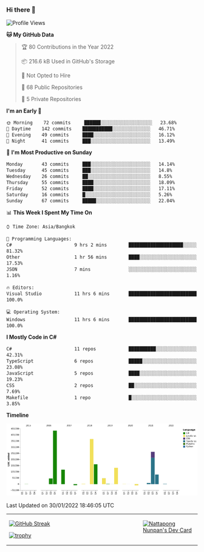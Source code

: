 ### Hi there 👋

<!--START_SECTION:waka-->
![Profile Views](http://img.shields.io/badge/Profile%20Views-0-blue)

**🐱 My GitHub Data** 

> 🏆 80 Contributions in the Year 2022
 > 
> 📦 216.6 kB Used in GitHub's Storage 
 > 
> 🚫 Not Opted to Hire
 > 
> 📜 68 Public Repositories 
 > 
> 🔑 5 Private Repositories  
 > 
**I'm an Early 🐤** 

```text
🌞 Morning    72 commits     ██████░░░░░░░░░░░░░░░░░░░   23.68% 
🌆 Daytime    142 commits    ███████████░░░░░░░░░░░░░░   46.71% 
🌃 Evening    49 commits     ████░░░░░░░░░░░░░░░░░░░░░   16.12% 
🌙 Night      41 commits     ███░░░░░░░░░░░░░░░░░░░░░░   13.49%

```
📅 **I'm Most Productive on Sunday** 

```text
Monday       43 commits     ███░░░░░░░░░░░░░░░░░░░░░░   14.14% 
Tuesday      45 commits     ███░░░░░░░░░░░░░░░░░░░░░░   14.8% 
Wednesday    26 commits     ██░░░░░░░░░░░░░░░░░░░░░░░   8.55% 
Thursday     55 commits     ████░░░░░░░░░░░░░░░░░░░░░   18.09% 
Friday       52 commits     ████░░░░░░░░░░░░░░░░░░░░░   17.11% 
Saturday     16 commits     █░░░░░░░░░░░░░░░░░░░░░░░░   5.26% 
Sunday       67 commits     █████░░░░░░░░░░░░░░░░░░░░   22.04%

```


📊 **This Week I Spent My Time On** 

```text
⌚︎ Time Zone: Asia/Bangkok

💬 Programming Languages: 
C#                       9 hrs 2 mins        ████████████████████░░░░░   81.32% 
Other                    1 hr 56 mins        ████░░░░░░░░░░░░░░░░░░░░░   17.53% 
JSON                     7 mins              ░░░░░░░░░░░░░░░░░░░░░░░░░   1.16%

🔥 Editors: 
Visual Studio            11 hrs 6 mins       █████████████████████████   100.0%

💻 Operating System: 
Windows                  11 hrs 6 mins       █████████████████████████   100.0%

```

**I Mostly Code in C#** 

```text
C#                       11 repos            ██████████░░░░░░░░░░░░░░░   42.31% 
TypeScript               6 repos             █████░░░░░░░░░░░░░░░░░░░░   23.08% 
JavaScript               5 repos             ████░░░░░░░░░░░░░░░░░░░░░   19.23% 
CSS                      2 repos             ██░░░░░░░░░░░░░░░░░░░░░░░   7.69% 
Makefile                 1 repo              █░░░░░░░░░░░░░░░░░░░░░░░░   3.85%

```


**Timeline**

![Chart not found](https://raw.githubusercontent.com/aixasz/aixasz/main/charts/bar_graph.png) 


 Last Updated on 30/01/2022 18:46:05 UTC
<!--END_SECTION:waka-->

<table>
<tr>
<td width="70%" valign="top">
 
 [![GitHub Streak](http://github-readme-streak-stats.herokuapp.com?user=aixasz&theme=github-dark&hide_border=true&date_format=%5BY%20%5DM%20j)](https://git.io/streak-stats)

 [![trophy](https://github-profile-trophy.vercel.app/?username=aixasz&theme=onedark)](https://github.com/ryo-ma/github-profile-trophy)
 </td>
<td width="30%" valign="top">
 
<a href="https://app.daily.dev/aixasz"><img src="https://api.daily.dev/devcards/403207936e6547c9a85ea449e9f3abe8.png?r=re8" alt="Nattapong Nunpan's Dev Card"/></a>

 </td>
</tr>
</table>
 
